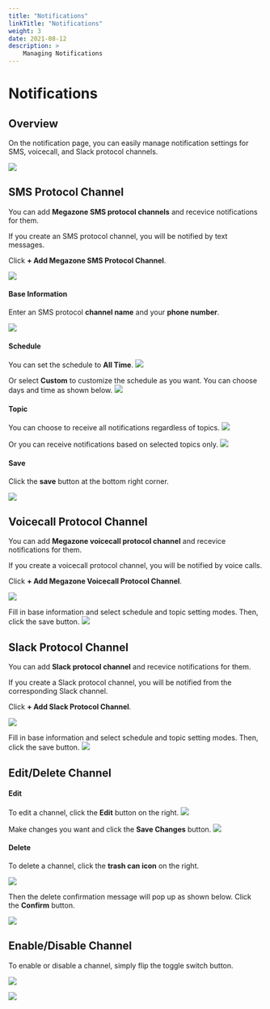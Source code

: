 ```yaml
---
title: "Notifications"
linkTitle: "Notifications"
weight: 3
date: 2021-08-12
description: >
    Managing Notifications
---
```


# Notifications

## Overview

On the notification page, you can easily manage notification settings for SMS, voicecall, and Slack protocol channels.

![](/docs/guides/admin_guide/etc/notifications_img/notifications_img_01.png)

## SMS Protocol Channel

You can add **Megazone SMS protocol channels** and recevice notifications for them.

If you create an SMS protocol channel, you will be notified by text messages.

Click **+ Add Megazone SMS Protocol Channel**.

![](/docs/guides/admin_guide/etc/notifications_img/notifications_img_02.png)

#### Base Information
Enter an SMS protocol **channel name** and your **phone number**.

![](/docs/guides/admin_guide/etc/notifications_img/notifications_img_03.png)

#### Schedule
You can set the schedule to **All Time**.
![](/docs/guides/admin_guide/etc/notifications_img/notifications_img_04.png)

Or select **Custom** to customize the schedule as you want. You can choose days and time as shown below. 
![](/docs/guides/admin_guide/etc/notifications_img/notifications_img_05.png)


#### Topic 
You can choose to receive all notifications regardless of topics.
![](/docs/guides/admin_guide/etc/notifications_img/notifications_img_06.png)

Or you can receive notifications based on selected topics only.
![](/docs/guides/admin_guide/etc/notifications_img/notifications_img_07.png)

#### Save
Click the **save** button at the bottom right corner.

![](/docs/guides/admin_guide/etc/notifications_img/notifications_img_08.png)

## Voicecall Protocol Channel

You can add **Megazone voicecall protocol channel** and recevice notifications for them.

If you create a voicecall protocol channel, you will be notified by voice calls.

Click **+ Add Megazone Voicecall Protocol Channel**.

![](/docs/guides/admin_guide/etc/notifications_img/notifications_img_09.png)

Fill in base information and select schedule and topic setting modes. Then, click the save button.
![](/docs/guides/admin_guide/etc/notifications_img/notifications_img_10.png)

## Slack Protocol Channel

You can add **Slack protocol channel** and recevice notifications for them.

If you create a Slack protocol channel, you will be notified from the corresponding Slack channel.

Click **+ Add Slack Protocol Channel**.

![](/docs/guides/admin_guide/etc/notifications_img/notifications_img_11.png)

Fill in base information and select schedule and topic setting modes. Then, click the save button.
![](/docs/guides/admin_guide/etc/notifications_img/notifications_img_12.png)

## Edit/Delete Channel

#### Edit

To edit a channel, click the **Edit** button on the right. 
![](/docs/guides/admin_guide/etc/notifications_img/notifications_img_13.png)

Make changes you want and click the **Save Changes** button.
![](/docs/guides/admin_guide/etc/notifications_img/notifications_img_14.png)

#### Delete

To delete a channel, click the **trash can icon** on the right.

![](/docs/guides/admin_guide/etc/notifications_img/notifications_img_15.png)

Then the delete confirmation message will pop up as shown below. Click the **Confirm** button.

![](/docs/guides/admin_guide/etc/notifications_img/notifications_img_16.png)

## Enable/Disable Channel

To enable or disable a channel, simply flip the toggle switch button.

![](/docs/guides/admin_guide/etc/notifications_img/notifications_img_17.png)

![](/docs/guides/admin_guide/etc/notifications_img/notifications_img_18.png)